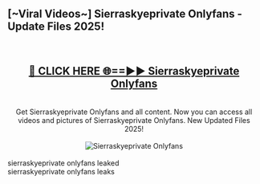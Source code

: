 <h2>[~Viral Videos~] Sierraskyeprivate Onlyfans - Update Files 2025!</h2>
<br>
<div align="center">
<h2><a href="https://betterlinks.top/A2PfLJ" rel="nofollow">🔴 CLICK HERE 🌐==►► Sierraskyeprivate Onlyfans</a></h2>
<br>
Get Sierraskyeprivate Onlyfans and all content. Now you can access all videos and pictures of Sierraskyeprivate Onlyfans. New Updated Files 2025!
<br>
<br>
<a href="https://betterlinks.top/A2PfLJ" rel="nofollow" data-target="animated-image.originalLink"><img src="https://i.ibb.co.com/WyWwxjT/player-gif2.gif" alt="Sierraskyeprivate Onlyfans" style="max-width: 100%; display: inline-block;" data-target="animated-image.originalImage"></a>
</div>
<br>
sierraskyeprivate onlyfans leaked<br>
sierraskyeprivate onlyfans leaks